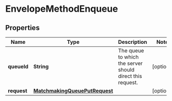 
# EnvelopeMethodEnqueue

## Properties
Name | Type | Description | Notes
------------ | ------------- | ------------- | -------------
**queueId** | **String** | The queue to which the server should direct this request.  |  [optional]
**request** | [**MatchmakingQueuePutRequest**](MatchmakingQueuePutRequest.md) |  |  [optional]



